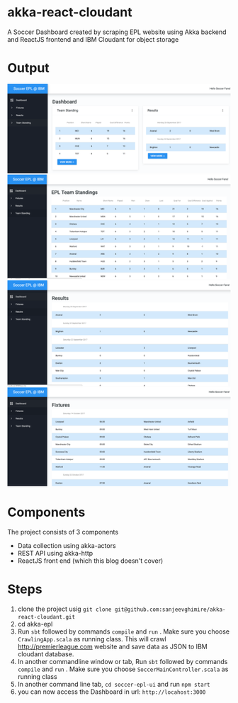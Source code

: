 # akka-react-cloudant
A Soccer Dashboard created by scraping EPL website using Akka backend and ReactJS frontend and IBM Cloudant for object storage

# Output
![Dashboard](./assets/dashboard.png?raw=true "Dashboard")
![Team Standing](./assets/teamstanding.png?raw=true "Team Standing")
![Results](./assets/results.png?raw=true "Results")
![Fixtures](./assets/fixtures.png?raw=true "Fixtures")


# Components 
The project consists of 3 components
* Data collection using akka-actors
* REST API using akka-http
* ReactJS front end (which this blog doesn't cover)

# Steps
1. clone the project usig `git clone git@github.com:sanjeevghimire/akka-react-cloudant.git`
2. cd akka-epl
3. Run `sbt` followed by commands `compile` and `run` . Make sure you choose `CrawlingApp.scala` as running class. This will crawl http://premierleague.com website and save data as JSON to IBM cloudant database.
4. In another commandline window or tab, Run `sbt` followed by commands `compile` and `run` . Make sure you choose `SoccerMainController.scala` as running class
5. In another command line tab, `cd soccer-epl-ui` and run `npm start`
6. you can now access the Dashboard in url: `http://locahost:3000`

